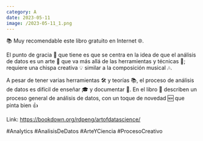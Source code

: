 ```yaml
--- 
category: A 
date: 2023-05-11 
image: /2023-05-11_1.png 
--- 
```


📚 Muy recomendable este libro gratuito en Internet 🌐.

El punto de gracia 🌟 que tiene es que se centra en la idea de que el análisis de datos es un arte 🎨 que va más allá de las herramientas y técnicas 🔧; requiere una chispa creativa 💡 similar a la composición musical 🎶.

A pesar de tener varias herramientas 🛠️ y teorías 📚, el proceso de análisis de datos es difícil de enseñar 🎓 y documentar 📝. En el libro 📖 describen un proceso general de análisis de datos, con un toque de novedad 🆕 que pinta bien 👍

Link: https://bookdown.org/rdpeng/artofdatascience/

#Analytics #AnalisisDeDatos #ArteYCiencia #ProcesoCreativo